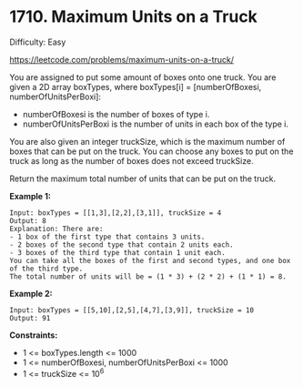 # 1710. Maximum Units on a Truck

Difficulty: Easy

https://leetcode.com/problems/maximum-units-on-a-truck/

You are assigned to put some amount of boxes onto one truck. You are given a 2D array boxTypes, where boxTypes[i] = [numberOfBoxesi, numberOfUnitsPerBoxi]:

* numberOfBoxesi is the number of boxes of type i.
* numberOfUnitsPerBoxi is the number of units in each box of the type i.

You are also given an integer truckSize, which is the maximum number of boxes that can be put on the truck. You can choose any boxes to put on the truck as long as the number of boxes does not exceed truckSize.

Return the maximum total number of units that can be put on the truck.

**Example 1:**
```
Input: boxTypes = [[1,3],[2,2],[3,1]], truckSize = 4
Output: 8
Explanation: There are:
- 1 box of the first type that contains 3 units.
- 2 boxes of the second type that contain 2 units each.
- 3 boxes of the third type that contain 1 unit each.
You can take all the boxes of the first and second types, and one box of the third type.
The total number of units will be = (1 * 3) + (2 * 2) + (1 * 1) = 8.
```

**Example 2:**
```
Input: boxTypes = [[5,10],[2,5],[4,7],[3,9]], truckSize = 10
Output: 91
```

**Constraints:**

* 1 <= boxTypes.length <= 1000
* 1 <= numberOfBoxesi, numberOfUnitsPerBoxi <= 1000
* 1 <= truckSize <= 10<sup>6</sup>
